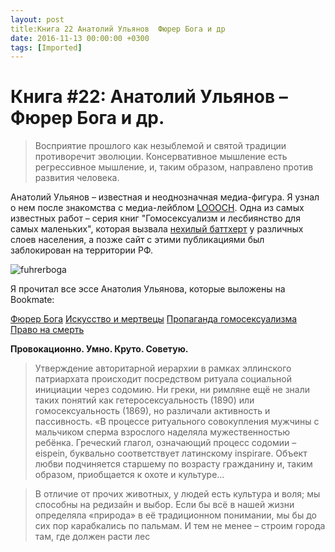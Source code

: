 ```yaml
---
layout: post
title:Книга 22 Анатолий Ульянов  Фюрер Бога и др
date: 2016-11-13 00:00:00 +0300
tags: [Imported]
---
```

# Книга #22: Анатолий Ульянов – Фюрер Бога и др. 

> Восприятие прошлого как незыблемой и святой традиции противоречит эволюции. Консервативное мышление есть регрессивное мышление, и, таким образом, направлено против развития человека.

Анатолий Ульянов – известная и неоднозначная медиа-фигура. Я узнал о нем после знакомства с медиа-лейблом [LOOOCH](http://looo.ch/). Одна из самых известных работ – серия книг "Гомосексуализм и лесбиянство для самых маленьких", которая вызвала [нехилый баттхерт](http://svyatoslav.livejournal.com/450023.html) у различных слоев населения, а позже сайт с этими публикациями был заблокирован на территории РФ.

![fuhrerboga](https://vlaim.s3.amazonaws.com/uploads/2016/10/fuhrerboga-300x226.png)

Я прочитал все эссе Анатолия Ульянова, которые выложены на Bookmate:

[Фюрер Бога](https://bookmate.com/books/BpyY2cD6)
[Искусство и мертвецы](https://bookmate.com/books/L5kk7poM)
[Пропаганда гомосексуализма](https://bookmate.com/books/iYiwx8Sb)
[Право на смерть](https://bookmate.com/books/karuVXzM)

**Провокационно. Умно. Круто. Советую.**

> <div class="bm-quote-content-text">Утверждение авторитарной иерархии в рамках эллинского патриархата происходит посредством ритуала социальной инициации через содомию. Ни греки, ни римляне ещё не знали таких понятий как гетеросексуальность (1890) или гомосексуальность (1869), но различали активность и пассивность. «В процессе ритуального совокупления мужчины с мальчиком сперма взрослого наделяла мужественностью ребёнка. Греческий глагол, означающий процесс содомии – eispein, буквально соответствует латинскому inspirare. Объект любви подчиняется старшему по возрасту гражданину и, таким образом, приобщается к охоте и культуре…</div>

> <div class="bm-quote-content-text">В отличие от прочих животных, у людей есть культура и воля; мы способны на редизайн и выбор. Если бы всё в нашей жизни определяла «природа» в её традиционном понимании, мы бы до сих пор карабкались по пальмам. И тем не менее – строим города там, где должен расти лес</div>
> 
>